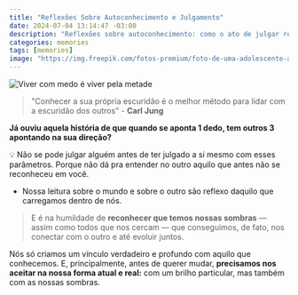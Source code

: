 ```yaml
---
title: "Reflexões Sobre Autoconhecimento e Julgamento"
date: 2024-07-04 13:14:47 -03:00
description: "Reflexões sobre autoconhecimento: como o ato de julgar reflete nossas próprias questões não resolvidas."
categories: memories
tags: [memories]
image: "https://img.freepik.com/fotos-premium/foto-de-uma-adolescente-a-apontar-para-algum-lugar_1235950-45755.jpg?w=826"
---
```

![Viver com medo é viver pela metade](https://cdn.jsdelivr.net/gh/geanramos/files/img/filosofando.png)


> "Conhecer a sua própria escuridão é o melhor método para lidar com a escuridão dos outros" - **Carl Jung**

**Já ouviu aquela história de que quando se aponta 1 dedo, tem outros 3 apontando na sua direção?**

💡  Não se pode julgar alguém antes de ter julgado a si mesmo com esses parâmetros. Porque não dá pra entender no outro aquilo que antes não se reconheceu em você.

-   Nossa leitura sobre o mundo e sobre o outro são reflexo daquilo que carregamos dentro de nós.

> E é na humildade de  **reconhecer que temos nossas sombras**  — assim
> como todos que nos cercam — que conseguimos, de fato, nos conectar com o outro e até evoluir juntos.

Nós só criamos um vínculo verdadeiro e profundo com aquilo que conhecemos. E, principalmente, antes de querer mudar,  **precisamos nos aceitar na nossa forma atual e real:**  com um brilho particular, mas também com as nossas sombras.